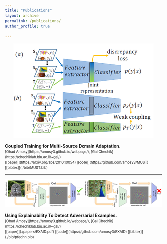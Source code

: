```yaml
---
title: "Publications"
layout: archive
permalink: /publications/
author_profile: true

---
```


<p align="center">
  <img src="/assets/images/MUST.PNG" width="450" />
</p>
<b>Coupled Training for Multi-Source Domain Adaptation.</b>
<br>
<span style="font-size:.8em;">
[Ohad Amosy](https://amosy3.github.io/webpage/), 
[Gal Chechik](https://chechiklab.biu.ac.il/~gal/)
<br>
[[paper]](https://arxiv.org/abs/2010.10054) 
[[code]](https://github.com/amosy3/MUST)
[[bibtex]](./bib/MUST.bib)
</span>

---

<p align="center">
  <img src="/assets/images/EXAID.PNG" width="550" />
</p>
<b>Using Explainability To Detect Adversarial Examples.</b>
<br>
<span style="font-size:.8em;">
[Ohad Amosy](https://amosy3.github.io/webpage/), 
[Gal Chechik](https://chechiklab.biu.ac.il/~gal/)
<br>
[[paper]](./papers/EXAID.pdf) 
[[code]](https://github.com/amosy3/EXAID)
[[bibtex]](./bib/pfedhn.bib)
</span>
